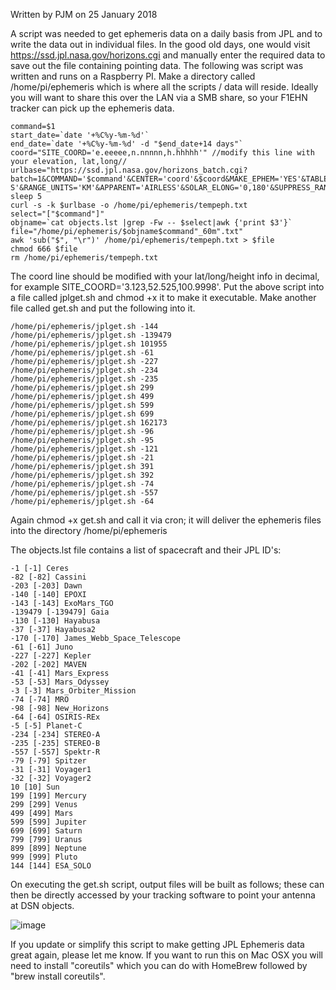 Written by PJM on 25 January 2018

A script was needed to get ephemeris data on a daily basis from JPL and to write the data out in individual files. 
In the good old days, one would visit https://ssd.jpl.nasa.gov/horizons.cgi and manually enter the required data to save out the file containing pointing data.
The following was script was written and runs on a Raspberry PI. Make a directory called /home/pi/ephemeris which is where all the scripts / data will reside.
Ideally you will want to share this over the LAN via a SMB share, so your F1EHN tracker can pick up the ephemeris data.

```
command=$1
start_date=`date '+%C%y-%m-%d'`
end_date=`date '+%C%y-%m-%d' -d "$end_date+14 days"`
coord="SITE_COORD='e.eeeee,n.nnnnn,h.hhhhh'" //modify this line with your elevation, lat,long//
urlbase="https://ssd.jpl.nasa.gov/horizons_batch.cgi?batch=1&COMMAND='$command'&CENTER='coord'&$coord&MAKE_EPHEM='YES'&TABLE_TYPE='OBS'&STEP_SIZE='60%20m'&CAL_FORMAT='CAL'&TIME_DIGITS='MINUTES'&ANG_FORMAT='HMS'&OUT_UNITS='KM-S'&RANGE_UNITS='KM'&APPARENT='AIRLESS'&SOLAR_ELONG='0,180'&SUPPRESS_RANGE_RATE='NO'&SKIP_DAYLT='NO'&REF_SYSTEM='J2000'&CSV_FORMAT='YES'&OBJ_DATA='YES'&QUANTITIES='2,3,4,20'&START_TIME='$start_date%2000:00'&STOP_TIME='$end_date%2023:59'&REF_PLANE='ECLIPTIC'&COORD_TYPE='GEODETIC'&AIRMASS='38.0'&EXTRA_PREC='NO'&ELM_LABELS='YES'&TP_TYPE='ABSOLUTE'&R_T_S_ONLY='NO'&CA_TABLE_TYPE='STANDARD'&TCA3SG_LIMIT='14400'&CALIM_SB='0.1'&CALIM_PL='.1,.1,.1,.1,1.0,1.0,1.0,1.0,.1,.003'"
sleep 5
curl -s -k $urlbase -o /home/pi/ephemeris/tempeph.txt
select="["$command"]"
objname=`cat objects.lst |grep -Fw -- $select|awk {'print $3'}`
file="/home/pi/ephemeris/$objname$command"_60m".txt"
awk 'sub("$", "\r")' /home/pi/ephemeris/tempeph.txt > $file
chmod 666 $file
rm /home/pi/ephemeris/tempeph.txt
```

The coord line should be modified with your lat/long/height info in decimal, for example SITE_COORD='3.123,52.525,100.9998'. 
Put the above script into a file called jplget.sh and chmod +x it to make it executable. Make another file called get.sh and put the following into it.

```
/home/pi/ephemeris/jplget.sh -144
/home/pi/ephemeris/jplget.sh -139479
/home/pi/ephemeris/jplget.sh 101955
/home/pi/ephemeris/jplget.sh -61
/home/pi/ephemeris/jplget.sh -227
/home/pi/ephemeris/jplget.sh -234
/home/pi/ephemeris/jplget.sh -235
/home/pi/ephemeris/jplget.sh 299
/home/pi/ephemeris/jplget.sh 499
/home/pi/ephemeris/jplget.sh 599
/home/pi/ephemeris/jplget.sh 699
/home/pi/ephemeris/jplget.sh 162173
/home/pi/ephemeris/jplget.sh -96
/home/pi/ephemeris/jplget.sh -95
/home/pi/ephemeris/jplget.sh -121
/home/pi/ephemeris/jplget.sh -21
/home/pi/ephemeris/jplget.sh 391
/home/pi/ephemeris/jplget.sh 392
/home/pi/ephemeris/jplget.sh -74
/home/pi/ephemeris/jplget.sh -557
/home/pi/ephemeris/jplget.sh -64
```


Again chmod +x get.sh and call it via cron; it will deliver the ephemeris files into the directory /home/pi/ephemeris

The objects.lst file contains a list of spacecraft and their JPL ID's:

```
-1 [-1] Ceres
-82 [-82] Cassini
-203 [-203] Dawn
-140 [-140] EPOXI
-143 [-143] ExoMars_TGO
-139479 [-139479] Gaia
-130 [-130] Hayabusa
-37 [-37] Hayabusa2
-170 [-170] James_Webb_Space_Telescope
-61 [-61] Juno
-227 [-227] Kepler
-202 [-202] MAVEN
-41 [-41] Mars_Express
-53 [-53] Mars_Odyssey
-3 [-3] Mars_Orbiter_Mission
-74 [-74] MRO
-98 [-98] New_Horizons
-64 [-64] OSIRIS-REx
-5 [-5] Planet-C
-234 [-234] STEREO-A
-235 [-235] STEREO-B
-557 [-557] Spektr-R
-79 [-79] Spitzer
-31 [-31] Voyager1
-32 [-32] Voyager2
10 [10] Sun
199 [199] Mercury
299 [299] Venus
499 [499] Mars
599 [599] Jupiter
699 [699] Saturn
799 [799] Uranus
899 [899] Neptune
999 [999] Pluto
144 [144] ESA_SOLO
```

On executing the get.sh script, output files will be built as follows; these can then be directly accessed by your tracking software to point your antenna at DSN objects.


![image](https://user-images.githubusercontent.com/21240133/147609014-719d6ed0-93eb-44ba-9200-082a08a0c20f.png)


If you update or simplify this script to make getting JPL Ephemeris data great again, please let me know. 
If you want to run this on Mac OSX you will need to install "coreutils" which you can do with HomeBrew followed by "brew install coreutils".
